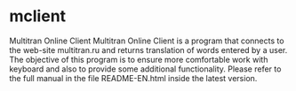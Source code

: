 # mclient
Multitran Online Client
Multitran Online Client is a program that connects to the web-site multitran.ru and returns translation of words entered by a user. The objective of this program is to ensure more comfortable work with keyboard and also to provide some additional functionality. Please refer to the full manual in the file README-EN.html inside the latest version.

